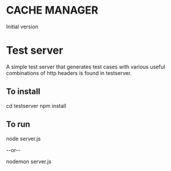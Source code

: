 CACHE MANAGER
=============

Initial version


Test server
===========

A simple test server that generates test cases with various useful combinations
of http headers is found in testserver.

To install
----------

cd testserver
npm install

To run
------

node server.js

--or--

nodemon server.js
